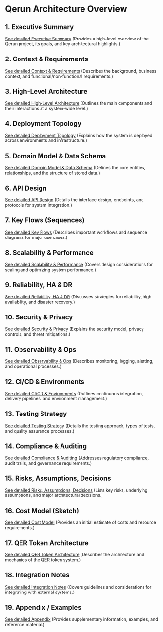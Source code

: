 # Qerun Architecture Overview

## 1. Executive Summary
[See detailed Executive Summary](docs/public/executive_summary.md) (Provides a high-level overview of the Qerun project, its goals, and key architectural highlights.)

## 2. Context & Requirements
[See detailed Context & Requirements](docs/public/context_requirements.md) (Describes the background, business context, and functional/non-functional requirements.)

## 3. High-Level Architecture
[See detailed High-Level Architecture](docs/public/high_level_architecture.md) (Outlines the main components and their interactions at a system-wide level.)

## 4. Deployment Topology
[See detailed Deployment Topology](docs/public/deployment_topology.md) (Explains how the system is deployed across environments and infrastructure.)

## 5. Domain Model & Data Schema
[See detailed Domain Model & Data Schema](docs/public/domain_model_data_schema.md) (Defines the core entities, relationships, and the structure of stored data.)

## 6. API Design
[See detailed API Design](docs/public/api_design.md) (Details the interface design, endpoints, and protocols for system integration.)

## 7. Key Flows (Sequences)
[See detailed Key Flows](docs/public/key_flows.md) (Describes important workflows and sequence diagrams for major use cases.)

## 8. Scalability & Performance
[See detailed Scalability & Performance](docs/public/scalability_performance.md) (Covers design considerations for scaling and optimizing system performance.)

## 9. Reliability, HA & DR
[See detailed Reliability, HA & DR](docs/public/reliability_ha_dr.md) (Discusses strategies for reliability, high availability, and disaster recovery.)

## 10. Security & Privacy
[See detailed Security & Privacy](docs/public/security_privacy.md) (Explains the security model, privacy controls, and threat mitigations.)

## 11. Observability & Ops
[See detailed Observability & Ops](docs/public/observability_ops.md) (Describes monitoring, logging, alerting, and operational processes.)

## 12. CI/CD & Environments
[See detailed CI/CD & Environments](docs/public/cicd_environments.md) (Outlines continuous integration, delivery pipelines, and environment management.)

## 13. Testing Strategy
[See detailed Testing Strategy](docs/public/testing_strategy.md) (Details the testing approach, types of tests, and quality assurance processes.)

## 14. Compliance & Auditing
[See detailed Compliance & Auditing](docs/public/compliance_auditing.md) (Addresses regulatory compliance, audit trails, and governance requirements.)

## 15. Risks, Assumptions, Decisions
[See detailed Risks, Assumptions, Decisions](docs/public/risks_assumptions_decisions.md) (Lists key risks, underlying assumptions, and major architectural decisions.)

## 16. Cost Model (Sketch)
[See detailed Cost Model](docs/public/cost_model.md) (Provides an initial estimate of costs and resource requirements.)

## 17. QER Token Architecture
[See detailed QER Token Architecture](docs/public/qer_token_architecture.md) (Describes the architecture and mechanics of the QER token system.)

## 18. Integration Notes
[See detailed Integration Notes](docs/public/integration_notes.md) (Covers guidelines and considerations for integrating with external systems.)

## 19. Appendix / Examples
[See detailed Appendix](docs/public/appendix_examples.md) (Provides supplementary information, examples, and reference material.)